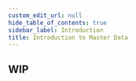 ```yaml
---
custom_edit_url: null
hide_table_of_contents: true
sidebar_label: Introduction
title: Introduction to Master Data
---
```


## WIP